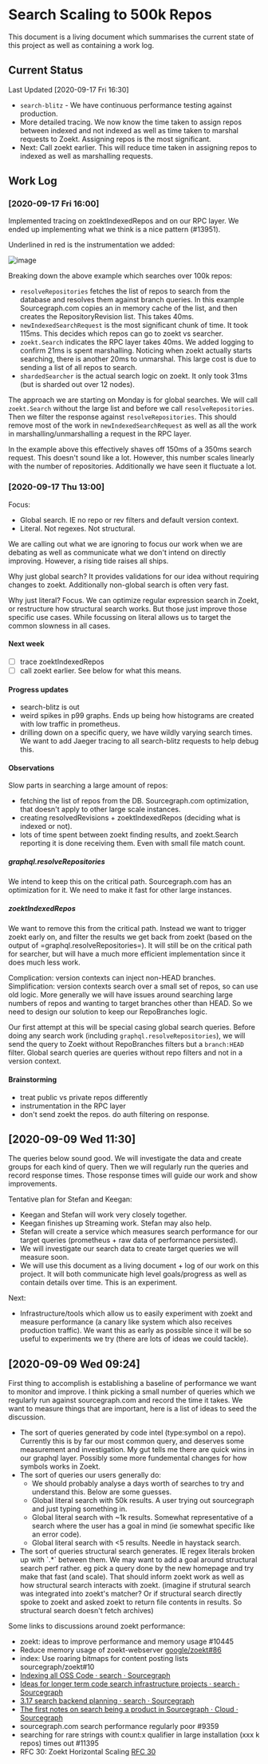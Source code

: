 # Search Scaling to 500k Repos

This document is a living document which summarises the current state of this project as well as containing a work log.

## Current Status

Last Updated [2020-09-17 Fri 16:30]

- `search-blitz` - We have continuous performance testing against production.
- More detailed tracing. We now know the time taken to assign repos between
  indexed and not indexed as well as time taken to marshal requests to
  Zoekt. Assigning repos is the most significant.
- Next: Call zoekt earlier. This will reduce time taken in assigning repos to
  indexed as well as marshalling requests.

## Work Log

### [2020-09-17 Fri 16:00]

Implemented tracing on zoektIndexedRepos and on our RPC layer. We ended up
implementing what we think is a nice pattern
(#13951).

Underlined in red is the instrumentation we added:

![image](https://user-images.githubusercontent.com/187831/93611008-08890c80-f9ce-11ea-8613-a8802725acd8.png)

Breaking down the above example which searches over 100k repos:

- `resolveRepositories` fetches the list of repos to search from the database and resolves them against branch queries. In this example Sourcegraph.com copies an in memory cache of the list, and then creates the RepositoryRevision list. This takes 40ms.
- `newIndexedSearchRequest` is the most significant chunk of
  time. It took 115ms. This decides which repos can go to zoekt vs
  searcher.
- `zoekt.Search` indicates the RPC layer takes 40ms. We added logging to confirm 21ms is spent marshalling. Noticing when zoekt actually starts searching, there is another 20ms to unmarshal. This large cost is due to sending a list of all repos to search.
- `shardedSearcher` is the actual search logic on zoekt. It only took 31ms (but is sharded out over 12 nodes).

The approach we are starting on Monday is for global searches. We will call
`zoekt.Search` without the large list and before we call
`resolveRepositories`. Then we filter the response against
`resolveRepositories`. This should remove most of the work in
`newIndexedSearchRequest` as well as all the work in marshalling/unmarshalling a request in
the RPC layer.

In the example above this effectively shaves off 150ms of a 350ms search request. This doesn't sound like a lot. However, this number scales linearly with the number of repositories. Additionally we have seen it fluctuate a lot.

### [2020-09-17 Thu 13:00]

Focus:

- Global search. IE no repo or rev filters and default version context.
- Literal. Not regexes. Not structural.

We are calling out what we are ignoring to focus our work when we are debating as well as communicate what we don't intend on directly improving. However, a rising tide raises all ships.

Why just global search? It provides validations for our idea without requiring changes to zoekt. Additionally non-global search is often very fast.

Why just literal? Focus. We can optimize regular expression search in Zoekt, or restructure how structural search works. But those just improve those specific use cases. While focussing on literal allows us to target the common slowness in all cases.

#### Next week

- [ ] trace zoektIndexedRepos
- [ ] call zoekt earlier. See below for what this means.

#### Progress updates

- search-blitz is out
- weird spikes in p99 graphs. Ends up being how histograms are created with
  low traffic in prometheus.
- drilling down on a specific query, we have wildly varying search times. We
  want to add Jaeger tracing to all search-blitz requests to help debug this.

#### Observations

Slow parts in searching a large amount of repos:

- fetching the list of repos from the DB. Sourcegraph.com optimization, that
  doesn't apply to other large scale instances.
- creating resolvedRevisions + zoektIndexedRepos (deciding what is indexed or
  not).
- lots of time spent between zoekt finding results, and zoekt.Search reporting
  it is done receiving them. Even with small file match count.

##### graphql.resolveRepositories

We intend to keep this on the critical path. Sourcegraph.com has an
optimization for it. We need to make it fast for other large instances.

##### zoektIndexedRepos

We want to remove this from the critical path. Instead we want to trigger
zoekt early on, and filter the results we get back from zoekt (based on the
output of =graphql.resolveRepositories=). It will still be on the critical path for searcher, but will have a much more efficient implementation since it does much less work.

Complication: version contexts can inject non-HEAD branches. Simplification:
version contexts search over a small set of repos, so can use old logic. More
generally we will have issues around searching large numbers of repos and
wanting to target branches other than HEAD. So we need to design our solution
to keep our RepoBranches logic.

Our first attempt at this will be special casing global search queries. Before
doing any search work (including `graphql.resolveRepositories`), we will send
the query to Zoekt without RepoBranches filters but a `branch:HEAD`
filter. Global search queries are queries without repo filters and not in a
version context.

#### Brainstorming

- treat public vs private repos differently
- instrumentation in the RPC layer
- don't send zoekt the repos. do auth filtering on response.

## [2020-09-09 Wed 11:30]

The queries below sound good. We will investigate the data and create groups for each kind of query. Then we will regularly run the queries and record response times. Those response times will guide our work and show improvements.

Tentative plan for Stefan and Keegan:

- Keegan and Stefan will work very closely together.
- Keegan finishes up Streaming work. Stefan may also help.
- Stefan will create a service which measures search performance for our target queries (prometheus + raw data of performance persisted).
- We will investigate our search data to create target queries we will measure soon.
- We will use this document as a living document + log of our work on this project. It will both communicate high level goals/progress as well as contain details over time. This is an experiment.

Next:

- Infrastructure/tools which allow us to easily experiment with zoekt and measure performance (a canary like system which also receives production traffic). We want this as early as possible since it will be so useful to experiments we try (there are lots of ideas we could tackle).

## [2020-09-09 Wed 09:24]

First thing to accomplish is establishing a baseline of performance we want to monitor and improve. I think picking a small number of queries which we regularly run against sourcegraph.com and record the time it takes. We want to measure things that are important, here is a list of ideas to seed the discussion.

- The sort of queries generated by code intel (type:symbol on a repo). Currently this is by far our most common query, and deserves some measurement and investigation. My gut tells me there are quick wins in our graphql layer. Possibly some more fundemental changes for how symbols works in Zoekt.
- The sort of queries our users generally do:
  - We should probably analyse a days worth of searches to try and understand this. Below are some guesses.
  - Global literal search with 50k results. A user trying out sourcegraph and just typing something in.
  - Global literal search with ~1k results. Somewhat representative of a search where the user has a goal in mind (ie somewhat specific like an error code).
  - Global literal search with <5 results. Needle in haystack search.
- The sort of queries structural search generates. IE regex literals broken up with \`.\*\` between them. We may want to add a goal around structural search perf rather. eg pick a query done by the new homepage and try make that fast (and scale). That should inform zoekt work as well as how structural search interacts with zoekt. (imagine if strutural search was integrated into zoekt's matcher? Or if structural search directly spoke to zoekt and asked zoekt to return file contents in results. So structural search doesn't fetch archives)

Some links to discussions around zoekt performance:

- zoekt: ideas to improve performance and memory usage #10445
- Reduce memory usage of zoekt-webserver [google/zoekt#86](https://github.com/google/zoekt/issues/86)
- index: Use roaring bitmaps for content posting lists sourcegraph/zoekt#10
- [Indexing all OSS Code · search · Sourcegraph](https://github.com/orgs/sourcegraph/teams/search/discussions/3)
- [Ideas for longer term code search infrastructure projects · search · Sourcegraph](https://github.com/orgs/sourcegraph/teams/search/discussions/1)
- [3.17 search backend planning · search · Sourcegraph](https://github.com/orgs/sourcegraph/teams/search/discussions/2)
- [The first notes on search being a product in Sourcegraph · Cloud · Sourcegraph](https://github.com/orgs/sourcegraph/teams/cloud/discussions/2)
- sourcegraph.com search performance regularly poor #9359
- searching for rare strings with count:x qualifier in large installation (xxx k repos) times out #11395
- RFC 30: Zoekt Horizontal Scaling [RFC 30](https://docs.google.com/document/d/18w8T_KzYxQye8wg1g01QpMOX4_ERTtbOxMBRYaOEkmk)
